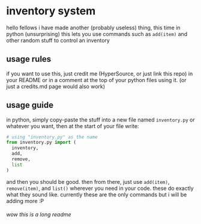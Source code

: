 # inventory system
hello fellows i have made another (probably useless) thing, this time in python (unsurprising)
this lets you use commands such as `add(item)` and other random stuff to control an inventory

## usage rules
if you want to use this, just credit me (HyperSource, or just link this repo) in your README or in a comment at the top of your python files using it. (or just a credits.md page would also work)

## usage guide
in python, simply copy-paste the stuff into a new file named `inventory.py` or whatever you want, then at the start of your file write:
```python
# using "inventory.py" as the name
from inventory.py import (
  inventory,
  add,
  remove,
  list
)
```
and then you should be good. 
then from there, just use `add(item)`, `remove(item)`, and `list()` wherever you need in your code. these do exactly what they sound like.
currently these are the only commands but i will be adding more :P



###### wow this is a long readme
